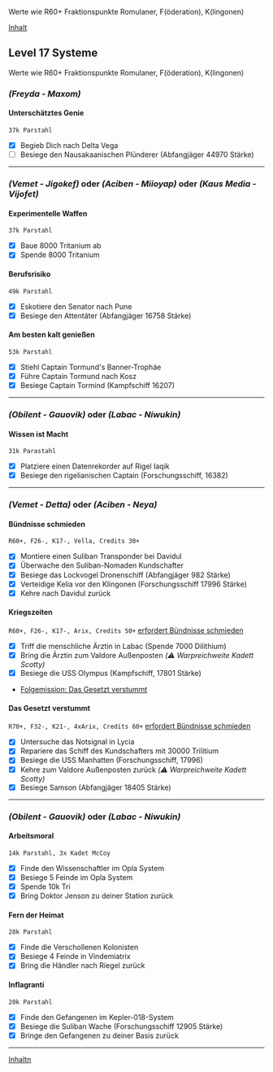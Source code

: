 
Werte wie R60+ Fraktionspunkte Romulaner, F(öderation), K(lingonen)

[Inhalt](README.md#inhalt)

## Level 17 Systeme

Werte wie R60+ Fraktionspunkte Romulaner, F(öderation), K(lingonen)

### _**(Freyda - Maxom)**_

#### Unterschätztes Genie
`37k Parstahl`
- [x] Begieb Dich nach Delta Vega
- [ ] Besiege den Nausakaanischen Plünderer (Abfangjäger 44970 Stärke)

---

### _**(Vemet - Jigokef)**_ oder _**(Aciben - Miioyap)**_ oder _**(Kaus Media - Vijofet)**_

#### Experimentelle Waffen
`37k Parstahl`
- [x] Baue 8000 Tritanium ab
- [x] Spende 8000 Tritanium

#### Berufsrisiko
`49k Parstahl`
- [x] Eskotiere den Senator nach Pune
- [x] Besiege den Attentäter  (Abfangjäger 16758 Stärke)

#### Am besten kalt genießen
`53k Parstahl`
- [x] Stiehl Captain Tormund's Banner-Trophäe
- [x] Führe Captain Tormund nach Kosz
- [x] Besiege Captain Tormind (Kampfschiff 16207)

---

### _**(Obilent - Gauovik)**_ oder _**(Labac - Niwukin)**_

#### Wissen ist Macht
`31k Parastahl`
- [x] Platziere einen Datenrekorder auf Rigel Iaqik
- [x] Besiege den rigelianischen Captain (Forschungsschiff, 16382)

---

### _**(Vemet - Detta)**_ oder _**(Aciben - Neya)**_

#### Bündnisse schmieden
`R60+, F26-, K17-, Vella, Credits 30+`
- [x] Montiere einen Suliban Transponder bei Davidul
- [x] Überwache den Suliban-Nomaden Kundschafter
- [x] Besiege das Lockvogel Dronenschiff (Abfangjäger 982 Stärke)
- [x] Verteidige Kelia vor den Klingonen (Forschungsschiff 17996 Stärke)
- [x] Kehre nach Davidul zurück

#### Kriegszeiten
`R60+, F26-, K17-, Arix, Credits 50+` [erfordert Bündnisse schmieden](#bündnisse-schmieden)
- [x] Triff die menschliche Ärztin in Labac (Spende 7000 Dilithium)
- [x] Bring die Ärztin zum Valdore Außenposten _(:warning: Warpreichweite Kadett Scotty)_
- [x] Besiege die USS Olympus (Kampfschiff, 17801 Stärke)
- [Folgemission: Das Gesetzt verstummt](#Das-Gesetzt-verstummt)

#### Das Gesetzt verstummt
`R70+, F32-, K21-, 4xArix, Credits 60+` [erfordert Bündnisse schmieden](#bündnisse-schmieden)
- [x] Untersuche das Notsignal in Lycia
- [x] Repariere das Schiff des Kundschafters mit 30000 Trilitium
- [x] Besiege die USS Manhatten (Forschungsschiff, 17996)
- [x] Kehre zum Valdore Außenposten zurück _(:warning: Warpreichweite Kadett Scotty)_
- [x] Besiege Samson (Abfangjäger 18405 Stärke)

---

### _**(Obilent - Gauovik)**_ oder _**(Labac - Niwukin)**_

#### Arbeitsmoral
`14k Parstahl, 3x Kadet McCoy`
- [x] Finde den Wissenschaftler im Opla System
- [x] Besiege 5 Feinde im Opla System
- [x] Spende 10k Tri
- [x] Bring Doktor Jenson zu deiner Station zurück

#### Fern der Heimat
`28k Parstahl`
- [x] Finde die Verschollenen Kolonisten
- [x] Besiege 4 Feinde in Vindemiatrix
- [x] Bring die Händler nach Riegel zurück

#### Inflagranti
`20k Parstahl`
- [x] Finde den Gefangenen im Kepler-018-System
- [x] Besiege die Suliban Wache (Forschungsschiff 12905 Stärke)
- [x] Bringe den Gefangenen zu deiner Basis zurück

---

[Inhaltn](README.md#inhalt)
